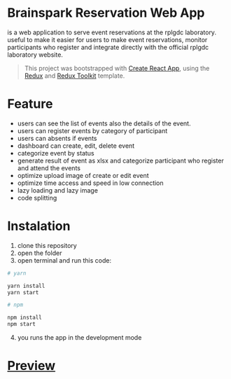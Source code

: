 # Brainspark Reservation Web App

is a web application to serve event reservations at the rplgdc laboratory. useful to make it easier for users to make event reservations, monitor participants who register and integrate directly with the official rplgdc laboratory website. 
<br>

> This project was bootstrapped with [Create React App](https://github.com/facebook/create-react-app), using the [Redux](https://redux.js.org/) and [Redux Toolkit](https://redux-toolkit.js.org/) template.

# Feature

- users can see the list of events also the details of the event.
- users can register events by category of participant
- users can absents if events
- dashboard can create, edit, delete event
- categorize event by status
- generate result of event as xlsx and categorize participant who register and attend the events
- optimize upload image of create or edit event
- optimize time access and speed in low connection
- lazy loading and lazy image
- code splitting




# Instalation

1. clone this repository
2. open the folder
3. open terminal and run this code: 
```bash
# yarn 

yarn install
yarn start

# npm

npm install
npm start
```
4. you runs the app in the development mode

# [Preview](https://rplgdc-brainspark.vercel.app)
<br>




